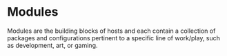 # Modules
Modules are the building blocks of hosts and each contain a collection of packages and configurations pertinent to a specific line of work/play, such as development, art, or gaming.